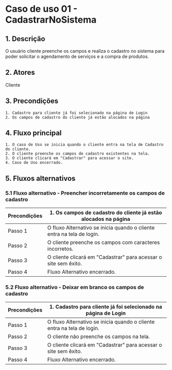 # Caso de uso 01 - CadastrarNoSistema

## 1. Descrição
O usuário cliente preenche os campos e realiza o cadastro no sistema para poder solicitar o agendamento de serviços e a compra de produtos.

## 2. Atores
Cliente

## 3. Precondições

  
	1. Cadastro para cliente já foi selecionado na página de Login
	2. Os campos de cadastro do cliente já estão alocados na página
 
## 4. Fluxo principal

    1. O caso de Uso se inicia quando o cliente entra na tela de Cadastro do cliente.
    2. O cliente preenche os campos de cadastro existentes na tela.
    3. O cliente clicará em "Cadastrar" para acessar o site.
    4. Caso de Uso encerrado.

## 5. Fluxos alternativos

### 5.1 Fluxo alternativo - Preencher incorretamente os campos de cadastro

| **Precondições**  |1. Os campos de cadastro do cliente já estão alocados na página |
| --- | --- |
|  Passo 1          | O fluxo Alternativo se inicia quando o cliente entra na tela de login. |
|  Passo 2          | O cliente preenche os campos com caracteres incorretos.  |
|  Passo 3          | O cliente clicará em "Cadastrar" para acessar o site sem êxito. |
|  Passo 4          | Fluxo Alternativo encerrado. |

### 5.2 Fluxo alternativo - Deixar em branco os campos de cadastro

| **Precondições**  |1. Cadastro para cliente já foi selecionado na página de Login |
| --- | --- |
|  Passo 1          | O fluxo Alternativo se inicia quando o cliente entra na tela de login. |
|  Passo 2          | O cliente não preenche os campos na tela.  |
|  Passo 3          | O cliente clicará em "Cadastrar" para acessar o site sem êxito. |
|  Passo 4          | Fluxo Alternativo encerrado. |
